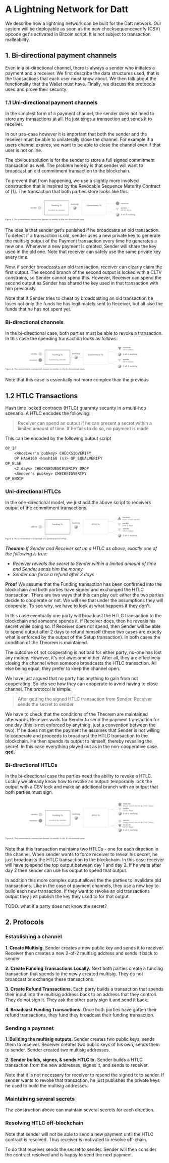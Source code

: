 # A Lightning Network for Datt

We describe how a lightning network can be built for the Datt network. Our system will be deployable as soon as the new checksequenceverify (CSV) opcode get's activated in Bitcoin script. It is not subject to transaction malleability.



## 1. Bi-directional payment channels

Even in a bi-directional channel, there is always a sender who initiates a payment and a receiver. We first describe the data structures used, that is the transactions that each user must know about. We then talk about the functionality that the Wallet must have. Finally, we discuss the protocols used and prove their security.

### 1.1 Uni-directional payment channels

In the simplest form of a payment channel, the sender does not need to store any transactions at all. He just sings a transaction and sends it to receiver. 

In our use-case however it is important that both the sender and the receiver must be able to unilaterally close the channel. For example if a users channel expires, we want to be able to close the channel even if that user is not online.

The obvious solution is for the sender to store a full signed commitment transaction as well. The problem hereby is that sender will want to broadcast an old commitment transaction to the blockchain. 

To prevent that from happening, we use a slightly more involved construction that is inspired by the Revocable Sequence Maturity Contract of [1]. The transaction that both parties store looks like this.

![alt text](./img/1-way-channel.png "1-way-channel.png")

The idea is that sender get's punished if he broadcasts an old transaction. To detect if a transaction is old, sender uses a new private key to generate the multisig output of the Payment transaction every time he generates a new one. Whenever a new payment is created, Sender will share the key used in the old one. Note that receiver can safely use the same private key every time.

Now, if sender broadcasts an old transaction, receiver can clearly claim the first output. The second branch of the second output is locked with a CLTV constrains, so Sender cannot spend this. However, Receiver can spend the second output as Sender has shared the key used in that transaction with him previously.

Note that if Sender tries to cheat by broadcasting an old transaction he loses not only the funds he has legitimately sent to Receiver, but all also the funds that he has not spent yet.

### Bi-directional channels

In the bi-directional case, both parties must be able to revoke a transaction. In this case the spending transaction looks as follows:

![alt text](./img/2-way-channel.png "2-way-channel.png")

Note that this case is essentially not more complex than the previous.


## 1.2 HTLC Transactions

Hash time locked contracts (HTLC) guaranty security in a multi-hop scenario. A HTLC encodes the following:

> Receiver can spend an output if he can present a secret within a limited amount of time. If he fails to do so, no payment is made.

This can be encoded by the following output script

	OP_IF
		<Receiver's pubkey> CHECKSIGVERIFY
		OP HASH160 <Hash160 (s)> OP_EQUALVERIFY 
	OP_ELSE
		<2 days> CHECKSEQUENCEVERIFY DROP
		<Sender's pubkey> CHECKSIGVERIFY
	OP_ENDIF
	
### Uni-directional HTLCs

In the one-directional model, we just add the above script to receivers output of the commitment transactions.

![alt text](./img/1-way-htlc.png "1-way-htlc.png")

*__Theorem__ If Sender and Receiver set up a HTLC as above, exactly one of the following is true:*

 * *Receiver reveals the secret to Sender within a limited amount of time and Sender sends him the money*
 * *Sender can force a refund after 2 days*

**Proof** We assume that the Funding transaction has been confirmed into the blockchain and both parties have signed and exchanged the HTLC transaction. There are two ways that this can play out: either the two parties decide to cooperate or not. We will see that under the assumptions they will cooperate. To see why, we have to look at what happens if they don't.

In this case eventually one party will broadcast the HTLC transaction to the blockchain and someone spends it. If Receiver does, then he reveals his secret while doing so. If Receiver does not spend, then Sender will be able to spend output after 2 days to refund himself (these two cases are exactly what is enforced by the output of the Setup transaction). In both cases the condition of the Theorem is maintained.

The outcome of not cooperating is not bad for either party, no-one has lost any money. However, it's not awesome either. After all, they are effectively closing the channel when someone broadcasts the HTLC transaction. All else being equal, they prefer to keep the channel open.

We have just argued that no party has anything to gain from not cooperating. So lets see how they can cooperate to avoid having to close channel. The protocol is simple:

> After getting the signed HTLC transaction from Sender, Receiver sends the secret to sender

We have to check that the conditions of the Theorem are maintained afterwards. Receiver waits for Sender to send the payment transaction for one day (this is not enforced by anything, just a convention between the two). If he does not get the payment he assumes that Sender is not willing to cooperate and proceeds to broadcast the HTLC transaction to the blockchain. He then spends its output to himself, thereby revealing the secret. In this case everything played out as in the non-cooperative case. **qed.**


### Bi-directional HTLCs
	
In the bi-directional case the parties need the ability to revoke a HTLC. Luckily we already know how to revoke an output: temporarily lock the output with a CSV lock and make an additional branch with an output that both parties must sign. 

![alt text](./img/2-way-htlc.png "2-way-htlc.png")

Note that this transaction maintains two HTLCs - one for each direction in the channel. When sender wants to force receiver to reveal his secret, he just broadcasts the HTLC transaction to the blockchain. In this case receiver will have to spend the top output between day 1 and day 2. If he waits after day 2 then sender can use his output to spend that output. 

In addition this more complex output allows the the parties to invalidate old transactions. Like in the case of payment channels, they use a new key to build each new transaction. If they want to revoke an old transactions output they just publish the key they used to for that output.

TODO: what if a party does not know the secret?


## 2. Protocols

### Establishing a channel

**1. Create Multisig.** Sender creates a new public key and sends it to receiver. Receiver then creates a new 2-of-2 multisig address and sends it back to sender

**2. Create Funding Transactions Locally.** Next both parties create a funding transaction that spends to the newly created multisig. They do not broadcast or exchange these transactions.

**3. Create Refund Transactions.** Each party builds a transaction that spends their input into the multisig address back to an address that they controll. They do not sign it. They ask the other party sign it and send it back. 

**4. Broadcast Funding Transactions.** Once both parties have gotten their refund transactions, they fund they broadcast their funding transaction.

### Sending a paymnet

**1. Building the multisig outputs.** Sender creates two public keys, sends them to receiver. Receiver creates two public keys of his own, sends them to sender. Sender created two multisig addresses.

**2. Sender builds, signes, & sends HTLC tx.** Sender builds a HTLC transaction from the new addresses, signes it, and sends to receiver.

Note that it is not necessary for receiver to resend the signed tx to sender. If sender wants to revoke that transaction, he just publishes the private keys he used to build the multisig addresses.

### Maintaining several secrets

The construction above can maintain several secrets for each direction. 


### Resolving HTLC off-blockchain

Note that sender will not be able to send a new payment until the HTLC contract is resolved. Thus receiver is motivated to resolve off-chain. 

To do that receiver sends the secret to sender. Sender will then consider the contract resolved and is happy to send the next payment.